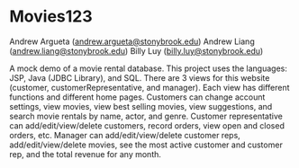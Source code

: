 # Movies123
Andrew Argueta (andrew.argueta@stonybrook.edu) Andrew Liang (andrew.liang@stonybrook.edu) Billy Luy (billy.luy@stonybrook.edu)

A mock demo of a movie rental database. This project uses the languages: JSP, Java (JDBC Library), and SQL. There are 3 views for this website (customer, customerRepresentative, and manager). Each view has different functions and different home pages. Customers can change account settings, view movies, view best selling movies, view suggestions, and search movie rentals by name, actor, and genre. Customer representative can add/edit/view/delete customers, record orders, view open and closed orders, etc. Manager can add/edit/view/delete customer reps,  add/edit/view/delete movies, see the most active customer and customer rep, and the total revenue for any month. 

